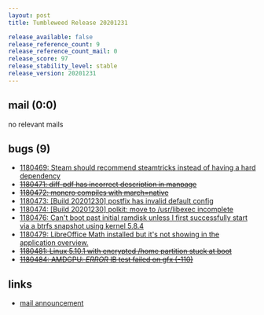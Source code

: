 ```yaml
---
layout: post
title: Tumbleweed Release 20201231

release_available: false
release_reference_count: 9
release_reference_count_mail: 0
release_score: 97
release_stability_level: stable
release_version: 20201231
---
```


## mail (0:0)

no relevant mails

## bugs (9)

<!--more-->

- [1180469: Steam should recommend steamtricks instead of having a hard dependency](https://bugzilla.opensuse.org/show_bug.cgi?id=1180469)
- ~~[1180471: diff-pdf has incorrect description in manpage](https://bugzilla.opensuse.org/show_bug.cgi?id=1180471)~~
- ~~[1180472: monero compiles with march=native](https://bugzilla.opensuse.org/show_bug.cgi?id=1180472)~~
- [1180473: \[Build 20201230\] postfix has invalid default config](https://bugzilla.opensuse.org/show_bug.cgi?id=1180473)
- [1180474: \[Build 20201230\]  polkit: move to /usr/libexec incomplete](https://bugzilla.opensuse.org/show_bug.cgi?id=1180474)
- [1180476: Can't boot past initial ramdisk unless I first successfully start via a btrfs snapshot using kernel 5.8.4](https://bugzilla.opensuse.org/show_bug.cgi?id=1180476)
- [1180479: LibreOffice Math installed but it's not showing in the application overview.](https://bugzilla.opensuse.org/show_bug.cgi?id=1180479)
- ~~[1180481: Linux 5.10.1 with encrypted /home partition stuck at boot](https://bugzilla.opensuse.org/show_bug.cgi?id=1180481)~~
- ~~[1180484: AMDGPU: *ERROR* IB test failed on gfx (-110)](https://bugzilla.opensuse.org/show_bug.cgi?id=1180484)~~



## links

- [mail announcement](https://github.com/boombatower/tumbleweed-review/issues/10)
